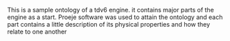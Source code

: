 This is a sample ontology of a tdv6 engine. it contains major parts of the engine as a start. Proeje software was used to attain the ontology and each part contains a little description of its physical properties and how they relate to one another
